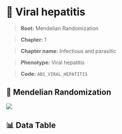 # 🧪 Viral hepatitis

> **Root:** Mendelian Randomization

> **Chapter:** 1  

> **Chapter name:** Infectious and parasitic

> **Phenotype:** Viral hepatitis  

> **Code:** `AB1_VIRAL_HEPATITIS`

## 🧬 Mendelian Randomization  

<img src="/MR/Figures/Forward/AB1_VIRAL_HEPATITIS.png"/>

## 📊 Data Table

<CsvTableMRF src="/MR_Data/Forward/AB1_VIRAL_HEPATITIS.csv"/>
